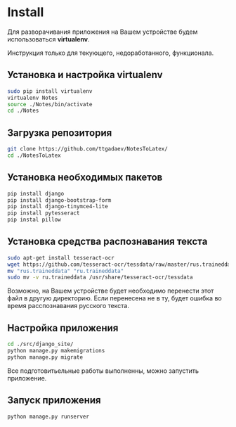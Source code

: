 # Install

Для разворачивания приложения на Вашем устройстве будем использоваться **virtualenv**.

Инструкция только для текующего, недоработанного, функционала.

## Установка и настройка **virtualenv**
```bash
sudo pip install virtualenv
virtualenv Notes
source ./Notes/bin/activate
cd ./Notes
```

## Загрузка репозитория
```bash
git clone https://github.com/ttgadaev/NotesToLatex/
cd ./NotesToLatex
```

## Установка необходимых пакетов
```bash
pip install django
pip install django-bootstrap-form
pip install django-tinymce4-lite
pip install pytesseract
pip instal pillow
```

## Установка средства распознавания текста
```bash
sudo apt-get install tesseract-ocr
wget https://github.com/tesseract-ocr/tessdata/raw/master/rus.traineddata
mv "rus.traineddata" "ru.traineddata"
sudo mv -v ru.traineddata /usr/share/tesseract-ocr/tessdata
```
Возможно, на Вашем устройстве будет необходимо перенести этот файл в другую директорию.
Если перенесена не в ту, будет ошибка во время расспознавания русского текста.

## Настройка приложения
```bash
cd ./src/django_site/
python manage.py makemigrations
python manage.py migrate
```

Все подготовитьельные работы выполненны, можно запустить приложение. 

## Запуск приложения
```bash
python manage.py runserver
```



